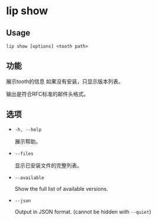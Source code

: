 # lip show

## Usage

```shell
lip show [options] <tooth path>
```

## 功能

展示tooth的信息 如果没有安装，只显示版本列表。

输出是符合RFC标准的邮件头格式。

## 选项

- `-h, --help`

  展示帮助。

- `--files`

  显示已安装文件的完整列表。

- `--available`

  Show the full list of available versions.

- `--json`
  
  Output in JSON format. (cannot be hidden with `--quiet`)